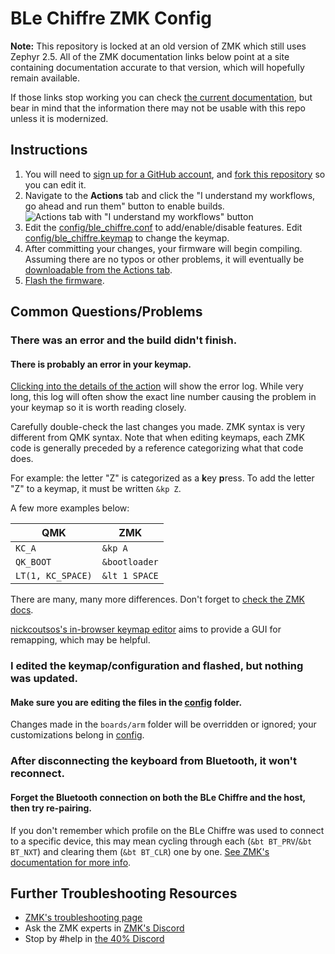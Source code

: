 # BLe Chiffre ZMK Config

**Note:** This repository is locked at an old version of ZMK which still uses Zephyr 2.5. All of the ZMK documentation links below point at a site containing documentation accurate to that version, which will hopefully remain available.

If those links stop working you can check [the current documentation](https://zmk.dev/docs), but bear in mind that the information there may not be usable with this repo unless it is modernized.

## Instructions

1. You will need to [sign up for a GitHub account](https://github.com/signup), and [fork this repository](https://docs.github.com/en/get-started/quickstart/fork-a-repo#forking-a-repository) so you can edit it.
2. Navigate to the **Actions** tab and click the "I understand my workflows, go ahead and run them" button to enable builds.
   ![Actions tab with "I understand my workflows" button](https://i.imgur.com/B7cTAE6.png)
3. Edit the [config/ble_chiffre.conf](config/ble_chiffre.conf) to add/enable/disable features. Edit [config/ble_chiffre.keymap](config/ble_chiffre.keymap) to change the keymap.
4. After committing your changes, your firmware will begin compiling. Assuming there are no typos or other problems, it will eventually be [downloadable from the Actions tab](https://deploy-preview-1195--zmk.netlify.app/docs/user-setup#installing-the-firmware).
5. [Flash the firmware](https://deploy-preview-1195--zmk.netlify.app/docs/user-setup#flashing-uf2-files).

## Common Questions/Problems

### There was an error and the build didn't finish.

#### There is probably an error in your keymap.

[Clicking into the details of the action](https://docs.github.com/en/actions/quickstart#viewing-your-workflow-results) will show the error log. While very long, this log will often show the exact line number causing the problem in your keymap so it is worth reading closely.

Carefully double-check the last changes you made. ZMK syntax is very different from QMK syntax. Note that when editing keymaps, each ZMK code is generally preceded by a reference categorizing what that code does.

For example: the letter "Z" is categorized as a **k**ey **p**ress. To add the letter "Z" to a keymap, it must be written `&kp Z`.

A few more examples below:

| QMK | ZMK |
| --- | --- |
| `KC_A` | `&kp A` |
| `QK_BOOT` | `&bootloader` |
| `LT(1, KC_SPACE)` | `&lt 1 SPACE` |

There are many, many more differences. Don't forget to [check the ZMK docs](https://deploy-preview-1195--zmk.netlify.app/docs/features/keymaps).

[nickcoutsos's in-browser keymap editor](https://nickcoutsos.github.io/keymap-editor) aims to provide a GUI for remapping, which may be helpful.

### I edited the keymap/configuration and flashed, but nothing was updated.

#### Make sure you are editing the files in the [config](config) folder.

Changes made in the `boards/arm` folder will be overridden or ignored; your customizations belong in [config](config).

### After disconnecting the keyboard from Bluetooth, it won't reconnect.

#### Forget the Bluetooth connection on both the BLe Chiffre and the host, then try re-pairing.

If you don't remember which profile on the BLe Chiffre was used to connect to a specific device, this may mean cycling through each (`&bt BT_PRV`/`&bt BT_NXT`) and clearing them (`&bt BT_CLR`) one by one. [See ZMK's documentation for more info](https://deploy-preview-1195--zmk.netlify.app/docs/behaviors/bluetooth#bluetooth-pairing-and-profiles).

## Further Troubleshooting Resources

- [ZMK's troubleshooting page](https://deploy-preview-1195--zmk.netlify.app/docs/troubleshooting)
- Ask the ZMK experts in [ZMK's Discord](https://zmk.dev/community/discord/invite)
- Stop by #help in [the 40% Discord](https://discord.gg/40percent)
